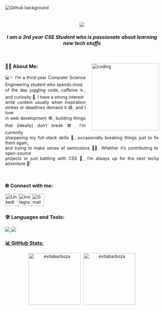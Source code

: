 <img src="https://user-images.githubusercontent.com/69046031/181695572-d47ed99f-25a8-474d-87ef-48e000750a5e.png" alt="Github background" />

<h1 align="center">
    <img src="https://readme-typing-svg.herokuapp.com/?font=Righteous&size=35&center=true&vCenter=true&width=500&height=70&duration=4000&lines=Hello+People!+👋;+I'm+Evita+Barboza;&color=000000"/>
</h1>

<h3 align="center">
    <em>I am a 3rd year CSE Student who is passionate about learning new tech stuffs</em>
</h3>

<br>

<div>
    <img src="https://miro.medium.com/v2/resize:fit:496/format:webp/0*Kf8Cv4yPJLP8gJ0t.gif" alt="coding" align="right" height="220px" style="margin-left: 20px;" >
    <h3 align="left"> 🙋‍♀️ About Me:</h3>
    <p style="text-align: justify;">
        💻✨ I’m a third-year Computer Science Engineering student who spends most  <br>
        of the day juggling code, caffeine ☕, and curiosity 🤔. I have a strong interest  <br>
        write content usually when inspiration strikes or deadlines demand it 😅, and I love <br>
        in web development 🕸️, building things that (ideally) don’t break 🛠️. I'm currently <br>
        sharpening my full-stack skills 🧠, occasionally breaking things just to fix them again, <br>
        and trying to make sense of semicolons 😵‍💫. Whether it’s contributing to open-source   <br>
        projects or just battling with CSS 🎨, I’m always up for the next techy adventure 🚀!
    </p>
</div>

<br>

<h3 align="left"> 🌐 Connect with me:</h3>
<p align="left">
  <a href="https://linkedin.com/in/evitabarboza" target="_blank" rel="noreferrer">
    <img src="https://skillicons.dev/icons?i=linkedin" alt="LinkedIn" height="40" />
  </a>
  <a href="https://instagram.com/evitabarboza" target="_blank" rel="noreferrer">
    <img src="https://skillicons.dev/icons?i=instagram" alt="Instagram" height="40" />
  </a>
  <a href="mailto:evitabarboza195@gmail.com" target="_blank" rel="noreferrer">
    <img src="https://skillicons.dev/icons?i=gmail" alt="Gmail" height="40" />
  </a>
</p>



<h3 align="left"> 🛠️ Languages and Tools:</h3>
<p align="left"> <a href="https://skillsicon.dev" target="_blank" rel="noreferrer"> 
  <img src="https://skillicons.dev/icons?i=react,bootstrap,html,css,vscode,github,figma,tailwind,git,photoshop" />
    <img src="https://skillicons.dev/icons?i=mysql,postman,python,javascript,express,vercel,mongodb,c,java,php" /></p>




    
<h3 align="left"> 📊 GitHub Stats: </h3>
<div align="center" style="display: flex; justify-content: center; flex-wrap: wrap; gap: 10px;">
    <img src="https://github-readme-stats.vercel.app/api?username=evitabarboza&show_icons=true&locale=en&theme=dark&text_color=ffffff&title_color=00aaff" alt="evitabarboza" height="170"/>
    <img src="https://github-readme-streak-stats.herokuapp.com/?user=evitabarboza&theme=dark&background=000000&stroke=ffffff&ring=00aaff&fire=00aaff&currStreakLabel=00aaff&sideNums=ffffff&sideLabels=00aaff&dates=ffffff" alt="evitabarboza" height="170"/>
<!--     <img src="https://github-readme-stats.vercel.app/api/top-langs?username=evitabarboza&show_icons=true&locale=en&layout=compact&theme=dark&text_color=ffffff&title_color=00aaff" alt="evitabarboza" height="170"/> -->
</div>
